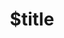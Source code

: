 ---
title: $title
second_title: Aspose.PSD voor .NET API-referentie
description: $description
type: docs
weight: $weight
url: /nl/net/$ref/
---